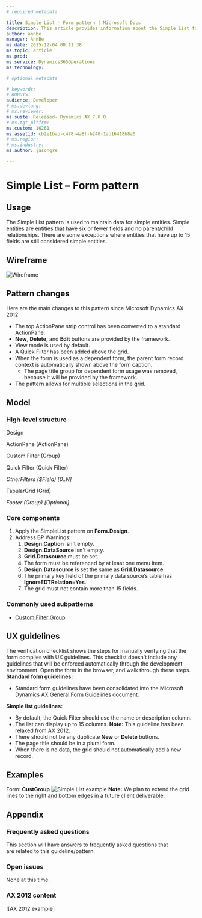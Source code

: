 ```yaml
---
# required metadata

title: Simple List – Form pattern | Microsoft Docs
description: This article provides information about the Simple List form pattern. This pattern is used to maintain data for simple entities.
author: annbe
manager: AnnBe
ms.date: 2015-12-04 00:11:38
ms.topic: article
ms.prod: 
ms.service: Dynamics365Operations
ms.technology: 

# optional metadata

# keywords: 
# ROBOTS: 
audience: Developer
# ms.devlang: 
# ms.reviewer: 
ms.suite: Released- Dynamics AX 7.0.0
# ms.tgt_pltfrm: 
ms.custom: 16261
ms.assetid: cb2e1bab-c478-4a8f-b240-1ab16418b8a0
# ms.region: 
# ms.industry: 
ms.author: jasongre

---
```


# Simple List – Form pattern

Usage
-----

The Simple List pattern is used to maintain data for simple entities. Simple entities are entities that have six or fewer fields and no parent/child relationships. There are some exceptions where entities that have up to 15 fields are still considered simple entities.

## Wireframe
![Wireframe](media/SimpleList1-1024x578.png)

## Pattern changes
Here are the main changes to this pattern since Microsoft Dynamics AX 2012:

-   The top ActionPane strip control has been converted to a standard ActionPane.
-   **New**, **Delete**, and **Edit** buttons are provided by the framework.
-   View mode is used by default.
-   A Quick Filter has been added above the grid.
-   When the form is used as a dependent form, the parent form record context is automatically shown above the form caption.
    -   The page title group for dependent form usage was removed, because it will be provided by the framework.
-   The pattern allows for multiple selections in the grid.

## Model
### High-level structure

Design

ActionPane (ActionPane)

Custom Filter (Group)

Quick Filter (Quick Filter)

*OtherFilters ($Field) \[0..N\]*

TabularGrid (Grid)

*Footer (Group) \[Optional\]*

### Core components

1.  Apply the SimpleList pattern on **Form.Design**.
2.  Address BP Warnings:
    1.  **Design.Caption** isn't empty.
    2.  **Design.DataSource** isn't empty.
    3.  **Grid.Datasource** must be set.
    4.  The form must be referenced by at least one menu item.
    5.  **Design.Datasource** is set the same as **Grid.Datasource**.
    6.  The primary key field of the primary data source’s table has **IgnoreEDTRelation**=**Yes**.
    7.  The grid must not contain more than 15 fields.

### Commonly used subpatterns

-   [Custom Filter Group](http://ax.help.dynamics.com/en/wiki/custom-filter-group-subpattern/)

## UX guidelines
The verification checklist shows the steps for manually verifying that the form complies with UX guidelines. This checklist doesn't include any guidelines that will be enforced automatically through the development environment. Open the form in the browser, and walk through these steps. **Standard form guidelines:**

-   Standard form guidelines have been consolidated into the Microsoft Dynamics AX [General Form Guidelines](http://ax.help.dynamics.com/en/wiki/general-form-guidelines/) document.

**Simple list guidelines:**

-   By default, the Quick Filter should use the name or description column.
-   The list can display up to 15 columns. **Note:** This guideline has been relaxed from AX 2012.
-   There should not be any duplicate **New** or **Delete** buttons.
-   The page title should be in a plural form.
-   When there is no data, the grid should not automatically add a new record.

## Examples
Form: **CustGroup** ![Simple List example](media/SimpleList2-1024x524.png) **Note:** We plan to extend the grid lines to the right and bottom edges in a future client deliverable.

## Appendix
### Frequently asked questions

This section will have answers to frequently asked questions that are related to this guideline/pattern.

### Open issues

None at this time.

### AX 2012 content

![AX 2012 example]

